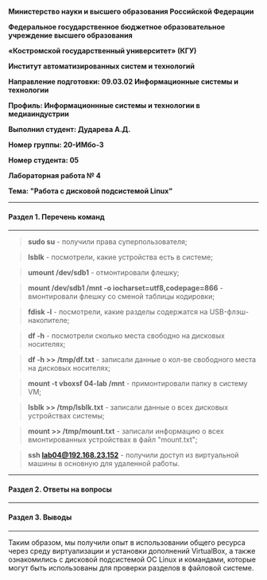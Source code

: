 **Министерство науки и высшего образования Российской Федерации**

**Федеральное государственное бюджетное образовательное учреждение высшего образования**

**«Костромской государственный университет» (КГУ)**

**Институт автоматизированных систем и технологий**

**Направление подготовки: 09.03.02 Информационные системы и технологии**

**Профиль: Информационнные системы и технологии в медиаиндустрии**

**Выполнил студент: Дударева А.Д.**

**Номер группы: 20-ИМбо-3**

**Номер студента: 05**

**Лабораторная работа № 4** 

**Тема: "Работа с дисковой подсистемой Linux"**

---

#### Раздел 1. Перечень команд

---

> **sudo su** - получили права суперпользователя;

> **lsblk** - посмотрели, какие устройства есть в системе;

> **umount /dev/sdb1** - отмонтировали флешку;

> **mount /dev/sdb1 /mnt -o iocharset=utf8,codepage=866** - вмонтировали флешку со сменой таблицы кодировки; 

> **fdisk -l** - посмотрели, какие разделы содержатся на USB-флэш-накопителе;

> **df -h** - посмотрели сколько места свободно на дисковых носителях;

> **df -h >> /tmp/df.txt** - записали данные о кол-ве свободного места на дисковых носителях;

> **mount -t vboxsf 04-lab /mnt** - примонтировали папку в систему VM;

> **lsblk >> /tmp/lsblk.txt** - записали данные о всех дисковых устройствах системы;

> **mount >> /tmp/mount.txt** - записали информацию о всех вмонтированных устройствах в файл "mount.txt";

> **ssh lab04@192.168.23.152** - получили доступ из виртуальной машины в основную для удаленной работы.

---

#### Раздел 2. Ответы на вопросы

---

#### Раздел 3. Выводы

---

Таким образом, мы получили опыт в использовании общего ресурса через среду виртуализации и установки
дополнений VirtualBox, а также ознакомились с дисковой подсистемой ОС Linux и командами, которые могут быть
использованы для проверки разделов в файловой системе. 
